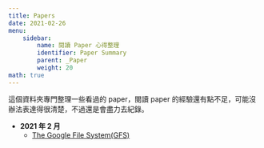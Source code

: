 ```yaml
---
title: Papers 
date: 2021-02-26
menu: 
    sidebar:
        name: 閱讀 Paper 心得整理
        identifier: Paper Summary
        parent: _Paper
        weight: 20
math: true
---
```


這個資料夾專門整理一些看過的 paper，閱讀 paper 的經驗還有點不足，可能沒辦法表達得很清楚，不過還是會盡力去紀錄。

- **2021 年 2 月**
    - [The Google File System(GFS)](https://davidleitw.github.io/posts/paper/202102/)
